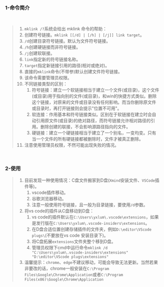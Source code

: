### 1-命令简介

&nbsp;

> 1. `mklink /?`系统会给出 mklink 命令的帮助：
> 2.  创建符号链接。`mklink [[/d] | [/h] | [/j]] link target`。
>    1. `/d`创建目录符号链接。默认为文件符号链接。
>    2. `/h`创建硬链接而非符号链接。
>    3. `/j`创建软联接。
>    4. `link`指定新的符号链接名称。
>    5. `target`指定新链接引用的路径(相对或绝对)。
> 3. 直接的`mklink`命令(不带参)默认创建文件符号链接。
> 4. 该命令需要管理员权限。
> 5. 不同链接类型的区别：
>    1.  符号链接：建立一个软链接相当于建立一个文件(或目录)，这个文件(或目录)用于指向别的文件(或目录)，和win的快捷方式类似。删除这个链接，对原来的文件或目录没有任何影响。而当你删除原文件或目录时，再打开链接则会提示"位置不可用"。
>    2. 软连接：作用基本和符号链接类似。区别在于软链接在建立时会自动引用原文件(或目录)的绝对路径，而符号链接允许相对路径的引用。删除创建的联接，不会影响源路径指向的文件。
>    3. 硬链接：建立一个硬链接相当于建立了一个别名，一变均变。只有当一个文件的所有硬链接都被删除时，文件才被真正删除。
> 6. 注意使用管理员权限，不然可能出现失败的情况。

&nbsp;

### 2-使用&nbsp;

> 1. 目前发现一种使用情况：C盘文件搬家到D盘(`Xmind`安装文件、`VSCode`插件等)。
>    1. vscode插件移动。
>    2. 谷歌浏览器移动。
>    3. 注意一般使用符号链接，且一般为目录链接，要使用`/d`参数。
> 2. 将vs code的插件从C盘移动到D盘：
>     1. vs code的插件默认在`C:\Users\yxlum\.vscode\extensions`，如果是发行版在`C:\Users\yxlum\.vscode-insiders\extensions`。
>     2. 在D盘合适位置创建存储插件的文件夹，例如`D:\editor\VScode plugs\`(不要放在vs code 安装目录下)。
>     3. 将C盘拓展`extensions`文件夹整个移到D盘。
>     4. 管理员权限下cmd中运行命令`mklink /d "C:\Users\yxlum\.vscode-insiders\extensions"  "D:\editor\VScode plugs\extensions"`  
> 3. 温馨提示：`chrome`、`edge`不建议移动，可能会导致无法更新。当然若果非要改的话，chrome一般安装在`C:\Program Files\Google\Chrome\Application`或者`C:\Program Files(x86)\Google\Chrome\Application`

